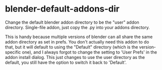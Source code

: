 # blender-default-addons-dir
Change the default blender addon directory to be the "user" addon directory. Single-file addon, just copy the .py into your addons directory.

This is handy because multiple versions of blender can all share the same addon directory as set in prefs. You don't actually need this addon to do that, but it will default to using the "Default" directory (which is the version-specific one), and I always forgot to change the setting to 'User Prefs' in the addon install dialog. This just changes to use the user directory as the default, you still have the option to switch it back to 'Default'. 
